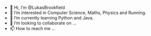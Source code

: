 - 👋 Hi, I’m @LukasBrookfield
- 👀 I’m interested in Computer Science, Maths, Physics and Running.
- 🌱 I’m currently learning Python and Java.
- 💞️ I’m looking to collaborate on ...
- 📫 How to reach me ...

<!---
LukasBrookfield/LukasBrookfield is a ✨ special ✨ repository because its `README.md` (this file) appears on your GitHub profile.
You can click the Preview link to take a look at your changes.
--->
